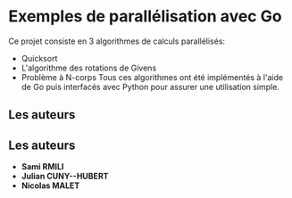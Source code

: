 # Exemples de parallélisation avec Go
Ce projet consiste en 3 algorithmes de calculs parallélisés:
  - Quicksort
  - L'algorithme des rotations de Givens
  - Problème à N-corps
Tous ces algorithmes ont été implémentés à l'aide de Go puis interfacés avec Python pour assurer une utilisation simple.

## Les auteurs

## Les auteurs
* **Sami RMILI** 
* **Julian CUNY--HUBERT** 
* **Nicolas MALET** 
